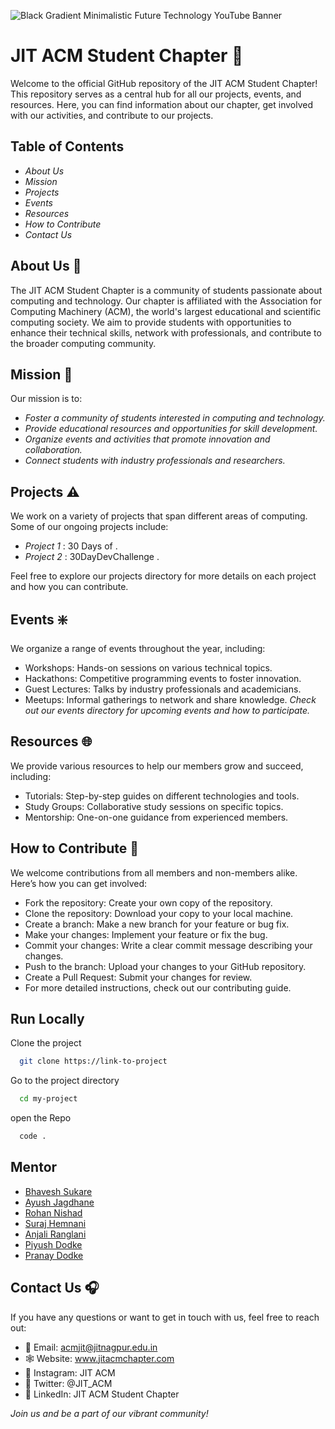 ![Black Gradient Minimalistic Future Technology YouTube Banner](https://github.com/jitacm/jitacm/assets/163456457/42337e0e-1f23-46cc-a2d5-7cc6293bb7d7)

# **JIT ACM Student Chapter** 🏦

Welcome to the official GitHub repository of the JIT ACM Student Chapter! This repository serves as a central hub for all our projects, events, and resources. Here, you can find information about our chapter, get involved with our activities, and contribute to our projects.

## Table of Contents
- *About Us*
- *Mission*
- *Projects*
- *Events*
- *Resources*
- *How to Contribute*
- *Contact Us*

## About Us 🌊
The JIT ACM Student Chapter is a community of students passionate about computing and technology. Our chapter is affiliated with the Association for Computing Machinery (ACM), the world's largest educational and scientific computing society. We aim to provide students with opportunities to enhance their technical skills, network with professionals, and contribute to the broader computing community.

## Mission 🚀
Our mission is to:

- *Foster a community of students interested in computing and technology.*
- *Provide educational resources and opportunities for skill development.*
- *Organize events and activities that promote innovation and collaboration.*
- *Connect students with industry professionals and researchers.*

## Projects ⚠️
We work on a variety of projects that span different areas of computing. Some of our ongoing projects include:

- *Project 1* : 30 Days of .
- *Project 2* : 30DayDevChallenge .

 Feel free to explore our projects directory for more details on each project and how you can contribute.

## Events ❇️
We organize a range of events throughout the year, including:

- Workshops: Hands-on sessions on various technical topics.
- Hackathons: Competitive programming events to foster innovation.
- Guest Lectures: Talks by industry professionals and academicians.
- Meetups: Informal gatherings to network and share knowledge.
*Check out our events directory for upcoming events and how to participate.*

## Resources 🌐 
We provide various resources to help our members grow and succeed, including:

- Tutorials: Step-by-step guides on different technologies and tools.
- Study Groups: Collaborative study sessions on specific topics.
- Mentorship: One-on-one guidance from experienced members.


## How to Contribute 🚩
We welcome contributions from all members and non-members alike. Here’s how you can get involved:

- Fork the repository: Create your own copy of the repository.
- Clone the repository: Download your copy to your local machine.
- Create a branch: Make a new branch for your feature or bug fix.
- Make your changes: Implement your feature or fix the bug.
- Commit your changes: Write a clear commit message describing your changes.
- Push to the branch: Upload your changes to your GitHub repository.
- Create a Pull Request: Submit your changes for review.
- For more detailed instructions, check out our contributing guide.

## Run Locally

Clone the project

```bash
  git clone https://link-to-project
```

Go to the project directory

```bash
  cd my-project
```

open the Repo

```bash
  code .
```
## Mentor

- [Bhavesh Sukare](https://github.com/CLOUDyy003)
- [Ayush Jagdhane](https://github.com/animex007)
- [Rohan Nishad](https://github.com/rohansnishad)
- [Suraj Hemnani](https://github.com/Surajh09)
- [Anjali Ranglani](https://github.com/Anjali0903)
- [Piyush Dodke](https://github.com/Surajh09)
- [Pranay Dodke](https://github.com/Surajh09)
## Contact Us 🎧
If you have any questions or want to get in touch with us, feel free to reach out:

- 📩 Email: acmjit@jitnagpur.edu.in
- 🕸️ Website: www.jitacmchapter.com
- 🤖 Instagram: JIT ACM
- 🤖 Twitter: @JIT_ACM
- 🤖 LinkedIn:  JIT ACM Student Chapter

*Join us and be a part of our vibrant community!*

